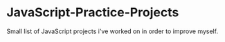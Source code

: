# JavaScript-Practice-Projects
 Small list of JavaScript projects i've worked on in order to improve myself.
